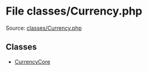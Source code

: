 File classes/Currency.php
=========

Source: [classes/Currency.php](https://github.com/PrestaShop/PrestaShop/blob/1.5.0.3/classes/Currency.php)


Classes
-------

* [CurrencyCore](class.CurrencyCore.md)

